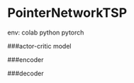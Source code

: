 # PointerNetworkTSP
env:  colab
      python
      pytorch

###actor-critic model 

###encoder

###decoder


